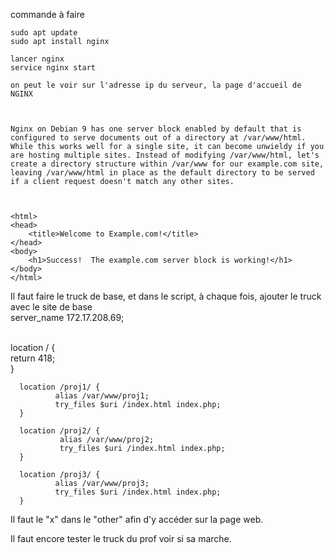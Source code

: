 commande à faire 

	sudo apt update
	sudo apt install nginx
	
	lancer nginx
	service nginx start
	
	on peut le voir sur l'adresse ip du serveur, la page d'accueil de NGINX



	Nginx on Debian 9 has one server block enabled by default that is configured to serve documents out of a directory at /var/www/html. While this works well for a single site, it can become unwieldy if you are hosting multiple sites. Instead of modifying /var/www/html, let's create a directory structure within /var/www for our example.com site, leaving /var/www/html in place as the default directory to be served if a client request doesn't match any other sites.



	<html>
	<head>
	    <title>Welcome to Example.com!</title>
	</head>
	<body>
	    <h1>Success!  The example.com server block is working!</h1>
	</body>
	</html>
</html>

 Il faut faire le truck de base, et dans le script, à chaque fois, ajouter le truck avec le site de base 
​                                                                  
      server_name 172.17.208.69;                                  


​                                                                  
      location / {                                                
              return 418;                                         
      }                                                           
                                                                  
      location /proj1/ {                                          
              alias /var/www/proj1;                               
              try_files $uri /index.html index.php;               
      }                                                           
                                                                  
      location /proj2/ {                                          
               alias /var/www/proj2;                              
               try_files $uri /index.html index.php;              
      }                                                           
                                                                  
      location /proj3/ {                                          
              alias /var/www/proj3;                               
              try_files $uri /index.html index.php;               
      }                                                           



Il faut le "x" dans le "other" afin d'y accéder sur la page web.

Il faut encore tester le truck du prof voir si sa marche.